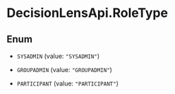 # DecisionLensApi.RoleType

## Enum


* `SYSADMIN` (value: `"SYSADMIN"`)

* `GROUPADMIN` (value: `"GROUPADMIN"`)

* `PARTICIPANT` (value: `"PARTICIPANT"`)


